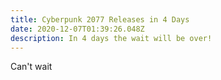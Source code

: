 ```yaml
---
title: Cyberpunk 2077 Releases in 4 Days
date: 2020-12-07T01:39:26.048Z
description: In 4 days the wait will be over!
---
```

Can't wait